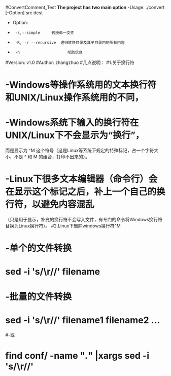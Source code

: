 #ConvertComment_Test
**The project has two main option**
-Usage: ./convert [-Option] src dest
- Option:
-      -s,--simple	   转换单一文件
-      -R, -r --recursive  递归转换目录及其子目录内的所有内容
-      -h  			          帮助信息
#Version:			v1.0
#Author:			zhangzhuo
#几点说明：
#1.关于换行符
#     -Windows等操作系统用的文本换行符和UNIX/Linux操作系统用的不同，
#     -Windows系统下输入的换行符在UNIX/Linux下不会显示为“换行”，
而是显示为 ^M 这个符号（这是Linux等系统下规定的特殊标记，占一个字符大小，不是 ^ 和 M 的组合，打印不出来的）。
#     -Linux下很多文本编辑器（命令行）会在显示这个标记之后，补上一个自己的换行符，以避免内容混乱
（只是用于显示，补充的换行符不会写入文件，有专门的命令将Windows换行符替换为Linux换行符）。
#2.Linux下删除windows换行符^M
#     -单个的文件转换
#           sed -i 's/\r//'  filename
#     -批量的文件转换
#           sed -i 's/\r//'  filename1 filename2 ...
#-或
#           find conf/  -name "*.*" |xargs sed -i 's/\r//'
